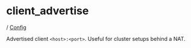 # client_advertise

/ [Config](..) 

Advertised client `<host>:<port>`. Useful for cluster setups
behind a NAT.

